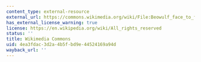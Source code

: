 ```yaml
---
content_type: external-resource
external_url: https://commons.wikimedia.org/wiki/File:Beowulf_face_to_face_with_fire-breathing_Dragon.jpg
has_external_license_warning: true
license: https://en.wikipedia.org/wiki/All_rights_reserved
status: ''
title: Wikimedia Commons
uid: 4ea3fdac-3d2a-4b5f-bd9e-44524169a94d
wayback_url: ''
---
```


